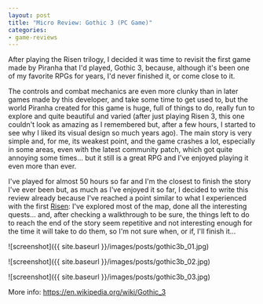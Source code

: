 ```yaml
---
layout: post
title: "Micro Review: Gothic 3 (PC Game)"
categories:
- game-reviews
---
```


<p>After playing the Risen trilogy, I decided it was time to revisit the first game made by Piranha that I'd played, Gothic 3, because, although it's been one of my favorite RPGs for years, I'd never finished it, or come close to it.</p>
<p>The controls and combat mechanics are even more clunky than in later games made by this developer, and take some time to get used to, but the world Piranha created for this game is huge, full of things to do, really fun to explore and quite beautiful and varied (after just playing Risen 3, this one couldn't look as amazing as I remembered but, after a few hours, I started to see why I liked its visual design so much years ago). The main story is very simple and, for me, its weakest point, and the game crashes a lot, especially in some areas, even with the latest community patch, which got quite annoying some times... but it still is a great RPG and I've enjoyed playing it even more than ever.</p>
<p>I've played for almost 50 hours so far and I'm the closest to finish the story I've ever been but, as much as I've enjoyed it so far, I decided to write this review already because I've reached a point similar to what I experienced with the first <a href="http://blog.binarynonsense.com/2016/09/20/micro-review-risen-pc/">Risen</a>: I've explored most of the map, done all the interesting quests... and, after checking a walkthrough to be sure, the things left to do to reach the end of the story seem repetitive and not interesting enough for the time it will take to do them, so I'm not sure when, or if, I'll finish it...</p>


![screenshot]({{ site.baseurl }}/images/posts/gothic3b_01.jpg)


![screenshot]({{ site.baseurl }}/images/posts/gothic3b_02.jpg)


![screenshot]({{ site.baseurl }}/images/posts/gothic3b_03.jpg)


<p>More info: <a href="https://en.wikipedia.org/wiki/Gothic_3">https://en.wikipedia.org/wiki/Gothic_3</a></p>
